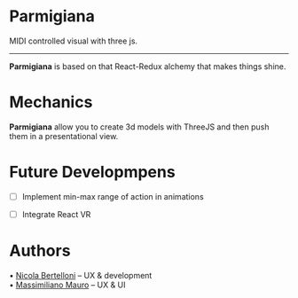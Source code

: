 # Parmigiana
MIDI controlled visual with three js.   

--------------------
**Parmigiana** is based on that React-Redux alchemy that makes things shine.   

# Mechanics 
**Parmigiana** allow you to create 3d models with ThreeJS and then push them in a presentational view. 

# Future Developmpens
  - [ ] Implement min-max range of action in animations
  - [ ] Integrate React VR 


# Authors
• [Nicola Bertelloni](nicola.bertelloni@gmail.com)  – UX & development   
• [Massimiliano Mauro](mauro.massimiliano@gmail.com) – UX & UI 
